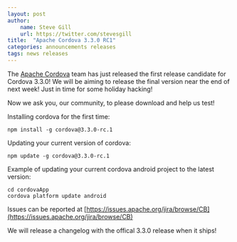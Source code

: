 ```yaml
---
layout: post
author:
    name: Steve Gill
    url: https://twitter.com/stevesgill
title:  "Apache Cordova 3.3.0 RC1"
categories: announcements releases
tags: news releases
---
```


The [Apache Cordova](http://cordova.apache.org/) team has just released the first release candidate for Cordova 3.3.0! We will be aiming to release the final version near the end of next week! Just in time for some holiday hacking! 
 
Now we ask you, our community, to please download and help us test!

Installing cordova for the first time:

    npm install -g cordova@3.3.0-rc.1

Updating your current version of cordova:

    npm update -g cordova@3.3.0-rc.1

Example of updating your current cordova android project to the latest version:

    cd cordovaApp
    cordova platform update android

Issues can be reported at [https://issues.apache.org/jira/browse/CB](https://issues.apache.org/jira/browse/CB)

We will release a changelog with the offical 3.3.0 release when it ships!
